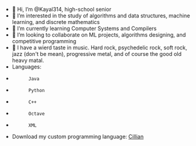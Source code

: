 - 👋 Hi, I’m @Kayal314, high-school senior
- 👀 I’m interested in the study of algorithms and data structures, machine learning, and discrete mathematics
- 🌱 I’m currently learning Computer Systems and Compilers
- 💞️ I’m looking to collaborate on ML projects, algorithms designing, and competitive programming
- 🎵 I have a wierd taste in music. Hard rock, psychedelic rock, soft rock, jazz (don't be mean), progressive metal, and of course the good old heavy matal.
- Languages: 
-           Java
-           Python
-           C++
-           Octave
-           XML
- Download my custom programming language: <a href='https://play.google.com/store/apps/details?id=com.console.kayal'>Cillian</a>
<!---
Kayal314/Kayal314 is a ✨ special ✨ repository because its `README.md` (this file) appears on your GitHub profile.
You can click the Preview link to take a look at your changes.
--->
